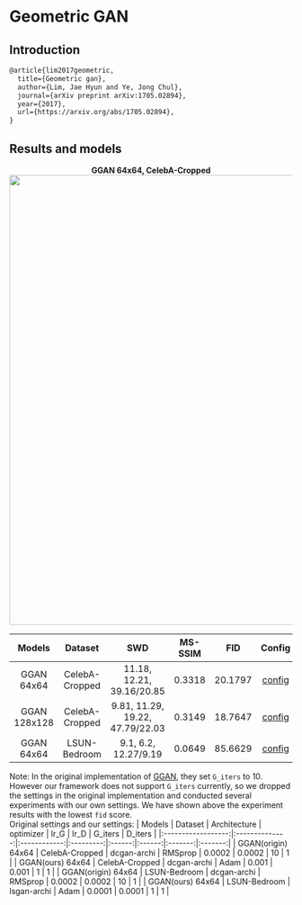 # Geometric GAN

## Introduction
<!-- [ALGORITHM] -->

```latex
@article{lim2017geometric,
  title={Geometric gan},
  author={Lim, Jae Hyun and Ye, Jong Chul},
  journal={arXiv preprint arXiv:1705.02894},
  year={2017},
  url={https://arxiv.org/abs/1705.02894},
}
```

## Results and models

<div align="center">
  <b> GGAN 64x64, CelebA-Cropped</b>
  <br/>
  <img src="https://user-images.githubusercontent.com/22982797/116691577-9067d800-a9ed-11eb-8ea4-be79884d8502.PNG" width="800"/>
</div>

|    Models    |    Dataset     |               SWD               | MS-SSIM |   FID   |                                                                 Config                                                                 |                                                                                                                                                                                                             Download                                                                                                                                                                                                             |
| :----------: | :------------: | :-----------------------------: | :-----: | :-----: | :------------------------------------------------------------------------------------------------------------------------------------: | :------------------------------------------------------------------------------------------------------------------------------------------------------------------------------------------------------------------------------------------------------------------------------------------------------------------------------------------------------------------------------------------------------------------------------: |
|  GGAN 64x64  | CelebA-Cropped |    11.18, 12.21, 39.16/20.85    | 0.3318  | 20.1797 | [config](https://github.com/open-mmlab/mmgeneration/tree/master/configs/ggan/ggan_celeba-cropped_dcgan-archi_lr-1e-3_64_b128x1_12m.py) |                                                                                                                      [model](https://download.openmmlab.com/mmgen/ggan/ggan_celeba-cropped_dcgan-archi_lr-1e-3_64_b128x1_12m.pth?versionId=CAEQKhiBgICoybGKyRciIDg2M2UyMTMwNGVhMTQ3NDA4NWUxYTcxOTMyNjc5MjQ4)  &#124; [log](https://download.openmmlab.com/mmgen/ggan/ggan_celeba-cropped_dcgan-archi_lr-1e-3_64_b128x1_12m_20210430_113839.log.json?versionId=CAEQKhiBgICmrraryRciIGU0NjU0YmNhN2UxZjQwMjA4OWJkMjkwNjkwMGYwMmU2)                                                                                                                   |
| GGAN 128x128 | CelebA-Cropped | 9.81, 11.29, 19.22, 47.79/22.03 | 0.3149  | 18.7647 | [config](https://github.com/open-mmlab/mmgeneration/tree/master/configs/ggan/ggan_celeba-cropped_dcgan-archi_lr-1e-4_128_b64x1_10m.py) | [model](https://download.openmmlab.com/mmgen/ggan/ggan_celeba-cropped_dcgan-archi_lr-1e-4_128_b64x1_10m_20210430_143027-516423dc.pth?versionId=CAEQKhiBgMCp9J6HyRciIDg3YzMyYzliM2M5YTRkZDBhNTY4MWIwMWIxZjE4MzU5) &#124; [log](https://download.openmmlab.com/mmgen/ggan/ggan_celeba-cropped_dcgan-archi_lr-1e-4_128_b64x1_10m_20210423_154258.log.json?versionId=CAEQKhiBgMCy9J6HyRciIDAwNGRkNTY1MjQzMjQwMTdhZDFmOTUyYmVkYzIxNmU5) |
|  GGAN 64x64  |  LSUN-Bedroom  |      9.1, 6.2, 12.27/9.19       | 0.0649  | 85.6629 |  [config](https://github.com/open-mmlab/mmgeneration/tree/master/configs/ggan/ggan_lsun-bedroom_lsgan_archi_lr-1e-4_64_b128x1_20m.py)  |   [model](https://download.openmmlab.com/mmgen/ggan/ggan_lsun-bedroom_lsgan_archi_lr-1e-4_64_b128x1_20m_20210430_143114-5d99b76c.pth?versionId=CAEQKhiBgICZ9J6HyRciIGI2MDA4ZjJlMmUxODRjODk4OTIyMzkzMmE1MDBhNWJk) &#124; [log](https://download.openmmlab.com/mmgen/ggan/ggan_lsun-bedroom_lsgan_archi_lr-1e-4_64_b128x1_20m_20210428_202027.log.json?versionId=CAEQKhiBgMCu9J6HyRciIDZiMTExODExYmEwNTRhYjRhYzE0YTU1MTM5NzE5Y2Ew)   |

Note: In the original implementation of [GGAN](https://github.com/lim0606/pytorch-geometric-gan), they set `G_iters` to 10. However our framework does not support `G_iters` currently, so we dropped the settings in the original implementation and conducted several experiments with our own settings. We have shown above the experiment results with the lowest `fid` score. \
Original settings and our settings:
|       Models       |     Dataset    | Architecture | optimizer |  lr_G  |  lr_D  | G_iters | D_iters |
|:------------------:|:--------------:|:------------:|:---------:|:------:|:------:|:-------:|:-------:|
| GGAN(origin) 64x64 | CelebA-Cropped |  dcgan-archi |  RMSprop  | 0.0002 | 0.0002 |    10   |    1    |
|  GGAN(ours) 64x64  | CelebA-Cropped |  dcgan-archi |    Adam   |  0.001 |  0.001 |    1    |    1    |
| GGAN(origin) 64x64 |  LSUN-Bedroom  |  dcgan-archi |  RMSprop  | 0.0002 | 0.0002 |    10   |    1    |
|  GGAN(ours) 64x64  |  LSUN-Bedroom  |  lsgan-archi |    Adam   | 0.0001 | 0.0001 |    1    |    1    |
